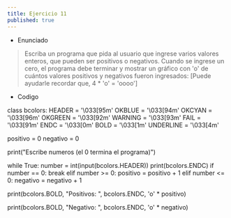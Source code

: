 ```yaml
---
title: Ejercicio 11
published: true
---
```


- Enunciado
> Escriba un programa que pida al usuario que ingrese varios valores enteros, que pueden ser positivos o negativos. Cuando se ingrese un cero, el programa debe terminar y mostrar un gráfico con 'o' de cuántos valores positivos y negativos fueron ingresados: [Puede ayudarle recordar que, 4 * 'o' = 'oooo']



- Codigo

class bcolors:
    HEADER = '\033[95m'
    OKBLUE = '\033[94m'
    OKCYAN = '\033[96m'
    OKGREEN = '\033[92m'
    WARNING = '\033[93m'
    FAIL = '\033[91m'
    ENDC = '\033[0m'
    BOLD = '\033[1m'
    UNDERLINE = '\033[4m'


positivo = 0
negativo = 0



print("Escribe numeros (el 0 termina el programa)")

while True:
    number = int(input(bcolors.HEADER))
    print(bcolors.ENDC)
    if number == 0:
        break
    elif number >= 0:
        positivo = positivo + 1
    elif number <= 0:
        negativo = negativo + 1
    

print(bcolors.BOLD, "Positivos: ", bcolors.ENDC, 'o' * positivo)

print(bcolors.BOLD, "Negativo: ", bcolors.ENDC, 'o' * negativo)